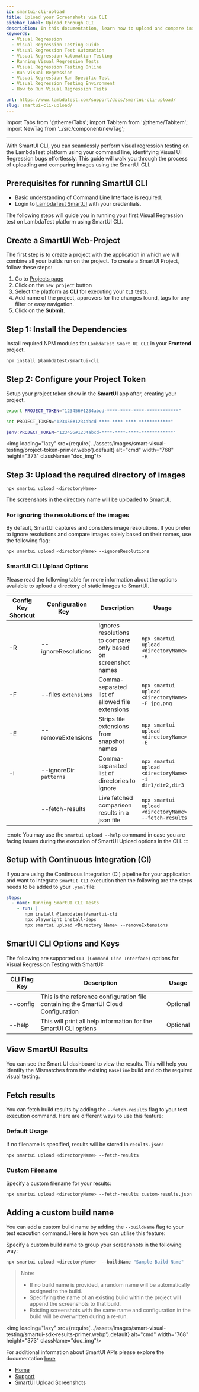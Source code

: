 ```yaml
---
id: smartui-cli-upload
title: Upload your Screenshots via CLI
sidebar_label: Upload through CLI
description: In this documentation, learn how to upload and compare images (jpgs, jpegs, pngs) using the SmartUI CLI.
keywords:
  - Visual Regression
  - Visual Regression Testing Guide
  - Visual Regression Test Automation
  - Visual Regression Automation Testing
  - Running Visual Regression Tests
  - Visual Regression Testing Online
  - Run Visual Regression
  - Visual Regression Run Specific Test
  - Visual Regression Testing Environment
  - How to Run Visual Regression Tests

url: https://www.lambdatest.com/support/docs/smartui-cli-upload/
slug: smartui-cli-upload/
---
```


import Tabs from '@theme/Tabs';
import TabItem from '@theme/TabItem';
import NewTag from '../src/component/newTag';

---

<script type="application/ld+json"
      dangerouslySetInnerHTML={{ __html: JSON.stringify({
       "@context": "https://schema.org",
        "@type": "BreadcrumbList",
        "itemListElement": [{
          "@type": "ListItem",
          "position": 1,
          "name": "LambdaTest",
          "item": "https://www.lambdatest.com"
        },{
          "@type": "ListItem",
          "position": 2,
          "name": "Support",
          "item": "https://www.lambdatest.com/support/docs/"
        },{
          "@type": "ListItem",
          "position": 3,
          "name": "Smart Visual Testing",
          "item": "https://www.lambdatest.com/support/docs/smartui-cli-upload/"
        }]
      })
    }}
></script>
With SmartUI CLI, you can seamlessly perform visual regression testing on the LambdaTest platform using your command line, identifying Visual UI Regression bugs effortlessly. This guide will walk you through the process of uploading and comparing images using the SmartUI CLI.

## Prerequisites for running SmartUI CLI

- Basic understanding of Command Line Interface is required.
- Login to [LambdaTest SmartUI](https://smartui.lambdatest.com/) with your credentials.

The following steps will guide you in running your first Visual Regression test on LambdaTest platform using SmartUI CLI.

## Create a SmartUI Web-Project

The first step is to create a project with the application in which we will combine all your builds run on the project. To create a SmartUI Project, follow these steps:

1. Go to [Projects page](https://smartui.lambdatest.com/)
2. Click on the `new project` button
3. Select the platform as <b>CLI</b> for executing your `CLI` tests.
4. Add name of the project, approvers for the changes found, tags for any filter or easy navigation.
5. Click on the **Submit**.

## Step 1: Install the Dependencies

Install required NPM modules for `LambdaTest Smart UI CLI` in your **Frontend** project.

```bash
npm install @lambdatest/smartui-cli
```

## Step 2: Configure your Project Token

Setup your project token show in the **SmartUI** app after, creating your project.

<Tabs className="docs__val" groupId="language">
<TabItem value="MacOS/Linux" label="MacOS/Linux" default>

```bash
export PROJECT_TOKEN="123456#1234abcd-****-****-****-************"
```

</TabItem>
<TabItem value="Windows" label="Windows - CMD">

```bash
set PROJECT_TOKEN="123456#1234abcd-****-****-****-************"
```

</TabItem>
<TabItem value="PowerShell" label="PowerShell">

```powershell
$env:PROJECT_TOKEN="123456#1234abcd-****-****-****-************"
```

</TabItem>
</Tabs>

<img loading="lazy" src={require('../assets/images/smart-visual-testing/project-token-primer.webp').default} alt="cmd" width="768" height="373" className="doc_img"/>

## Step 3: Upload the required directory of images

```
npx smartui upload <directoryName> 
```
The screenshots in the directory name will be uploaded to SmartUI.


### For ignoring the resolutions of the images

By default, SmartUI captures and considers image resolutions. If you prefer to ignore resolutions and compare images solely based on their names, use the following flag:

```
npx smartui upload <directoryName> --ignoreResolutions
```

### SmartUI CLI Upload Options

Please read the following table for more information about the options available to upload a directory of static images to SmartUI.

| Config Key Shortcut  |       Configuration Key     &nbsp;&nbsp;&nbsp;  | Description|               Usage     &nbsp;&nbsp;&nbsp;       |
| ---------------------| ---------------------------------------------------------------------------|--------------| -------------------- |
| -R |      --ignoreResolutions | Ignores resolutions to compare only based on screenshot names | `npx smartui upload <directoryName> -R` |
| -F | --files `extensions`            | Comma-separated list of allowed file extensions| `npx smartui upload <directoryName> -F jpg,png`|
| -E | --removeExtensions          | Strips file extensions from snapshot names| `npx smartui upload <directoryName>  -E` |
| -i | --ignoreDir `patterns`        | Comma-separated list of directories to ignore | `npx smartui upload <directoryName> -i dir1/dir2,dir3` |
|    | --fetch-results | Live fetched comparison results in a json file | `npx smartui upload <directoryName> --fetch-results`|

:::note 
You may use the `smartui upload --help` command in case you are facing issues during the execution of SmartUI Upload options in the CLI.
:::

## Setup with Continuous Integration (CI)

If you are using the Continuous Integration (CI) pipeline for your application and want to integrate `SmartUI CLI` execution then the following are the steps needs to be added to your `.yaml` file:


```yaml
steps:
  - name: Running SmartUI CLI Tests
    - run: |
       npm install @lambdatest/smartui-cli
       npx playwright install-deps
       npx smartui upload <Directory Name> --removeExtensions
```

## SmartUI CLI Options and Keys

The following are supported `CLI (Command Line Interface)` options for Visual Regression Testing with SmartUI:

| CLI Flag Key | Description                                                                         | Usage    |
| ------------ | ----------------------------------------------------------------------------------- | -------- |
| --config     | This is the reference configuration file containing the SmartUI Cloud Configuration | Optional |
| --help       | This will print all help information for the SmartUI CLI options                    | Optional |

## View SmartUI Results

You can see the Smart UI dashboard to view the results. This will help you identify the Mismatches from the existing `Baseline` build and do the required visual testing.


## Fetch results

You can fetch build results by adding the `--fetch-results` flag to your test execution command. Here are different ways to use this feature:

### Default Usage
If no filename is specified, results will be stored in `results.json`:

```bash
npx smartui upload <directoryName> --fetch-results
```

### Custom Filename
Specify a custom filename for your results:

```bash
npx smartui upload <directoryName> --fetch-results custom-results.json 
```
## Adding a custom build name
You can add a custom build name by adding the `--buildName` flag to your test execution command. Here is how you can utilise this feature:

Specify a custom build name to group your screenshots in the following way:

```bash
npx smartui upload <directoryName>  --buildName "Sample Build Name"
```

> Note: 
> - If no build name is provided, a random name will be automatically assigned to the build.
> - Specifying the name of an existing build within the project will append the screenshots to that build.
> - Existing screenshots with the same name and configuration in the build will be overwritten during a re-run.

<img loading="lazy" src={require('../assets/images/smart-visual-testing/smartui-sdk-results-primer.webp').default} alt="cmd" width="768" height="373" className="doc_img"/>

For additional information about SmartUI APIs please explore the documentation [here](https://www.lambdatest.com/support/api-doc/)


<nav aria-label="breadcrumbs">
  <ul className="breadcrumbs">
    <li className="breadcrumbs__item">
      <a className="breadcrumbs__link" target="_self" href="https://www.lambdatest.com">
        Home
      </a>
    </li>
    <li className="breadcrumbs__item">
      <a className="breadcrumbs__link" target="_self" href="https://www.lambdatest.com/support/docs/">
        Support
      </a>
    </li>
    <li className="breadcrumbs__item breadcrumbs__item--active">
      <span className="breadcrumbs__link"> SmartUI Upload Screenshots </span>
    </li>
  </ul>
</nav>